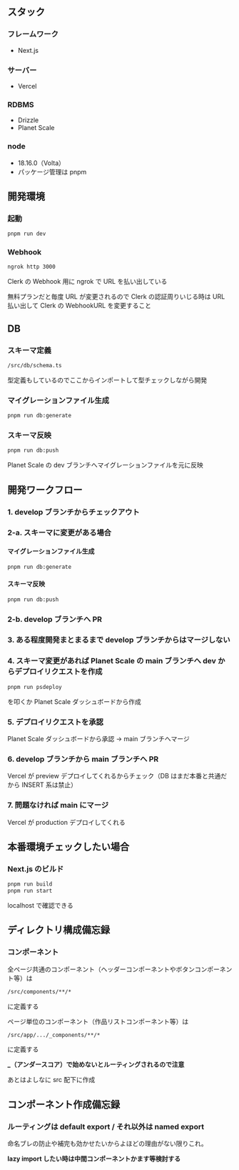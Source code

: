 ## スタック

### フレームワーク

- Next.js

### サーバー

- Vercel

### RDBMS

- Drizzle
- Planet Scale

### node

- 18.16.0（Volta）
- パッケージ管理は pnpm

## 開発環境

### 起動

```bash
pnpm run dev
```

### Webhook

```bash
ngrok http 3000
```

Clerk の Webhook 用に ngrok で URL を払い出している

無料プランだと毎度 URL が変更されるので Clerk の認証周りいじる時は URL 払い出して Clerk の WebhookURL を変更すること

## DB

### スキーマ定義

```bash
/src/db/schema.ts
```

型定義もしているのでここからインポートして型チェックしながら開発

### マイグレーションファイル生成

```bash
pnpm run db:generate
```

### スキーマ反映

```bash
pnpm run db:push
```

Planet Scale の dev ブランチへマイグレーションファイルを元に反映

## 開発ワークフロー

### 1. develop ブランチからチェックアウト

### 2-a. スキーマに変更がある場合

#### マイグレーションファイル生成

```bash
pnpm run db:generate
```

#### スキーマ反映

```bash
pnpm run db:push
```

### 2-b. develop ブランチへ PR

### 3. ある程度開発まとまるまで develop ブランチからはマージしない

### 4. スキーマ変更があれば Planet Scale の main ブランチへ dev からデプロイリクエストを作成

```bash
pnpm run psdeploy
```

を叩くか Planet Scale ダッシュボードから作成

### 5. デプロイリクエストを承認

Planet Scale ダッシュボードから承認 → main ブランチへマージ

### 6. develop ブランチから main ブランチへ PR

Vercel が preview デプロイしてくれるからチェック（DB はまだ本番と共通だから INSERT 系は禁止）

### 7. 問題なければ main にマージ

Vercel が production デプロイしてくれる

## 本番環境チェックしたい場合

### Next.js のビルド

```bash
pnpm run build
pnpm run start
```

localhost で確認できる

## ディレクトリ構成備忘録

### コンポーネント

全ページ共通のコンポーネント（ヘッダーコンポーネントやボタンコンポーネント等）は

```bash
/src/components/**/*
```

に定義する

ページ単位のコンポーネント（作品リストコンポーネント等）は

```bash
/src/app/.../_components/**/*
```

に定義する

**\_（アンダースコア）で始めないとルーティングされるので注意**

あとはよしなに src 配下に作成

## コンポーネント作成備忘録

### ルーティングは default export / それ以外は named export

命名ブレの防止や補完も効かせたいからよほどの理由がない限りこれ。

**lazy import したい時は中間コンポーネントかます等検討する**

